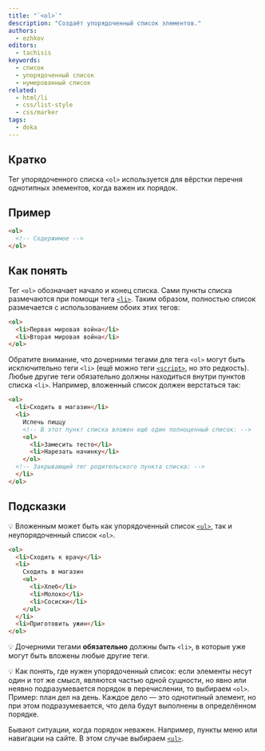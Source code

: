```yaml
---
title: "`<ol>`"
description: "Создаёт упорядоченный список элементов."
authors:
  - ezhkov
editors:
  - tachisis
keywords:
  - список
  - упорядоченный список
  - нумерованный список
related:
  - html/li
  - css/list-style
  - css/marker
tags:
  - doka
---
```


## Кратко

Тег упорядоченного списка `<ol>` используется для вёрстки перечня однотипных элементов, когда важен их порядок.

## Пример

```html
<ol>
  <!-- Содержимое -->
</ol>
```

## Как понять

Тег `<ol>` обозначает начало и конец списка. Сами пункты списка размечаются при помощи тега [`<li>`](/html/li/). Таким образом, полностью список размечается с использованием обоих этих тегов:

```html
<ol>
  <li>Первая мировая война</li>
  <li>Вторая мировая война</li>
</ol>
```

Обратите внимание, что дочерними тегами для тега `<ol>` могут быть исключительно теги `<li>` (ещё можно теги [`<script>`](/html/script/), но это редкость). Любые другие теги обязательно должны находиться внутри пунктов списка `<li>`. Например, вложенный список должен верстаться так:

```html
<ol>
  <li>Сходить в магазин</li>
  <li>
    Испечь пиццу
    <!-- В этот пункт списка вложен ещё один полноценный список: -->
    <ol>
      <li>Замесить тесто</li>
      <li>Нарезать начинку</li>
    </ol>
  <!-- Закрывающий тег родительского пункта списка: -->
  </li>
</ol>
```

## Подсказки

💡 Вложенным может быть как упорядоченный список [`<ul>`](/html/ul/), так и неупорядоченный список `<ol>`.

```html
<ol>
  <li>Сходить к врачу</li>
  <li>
    Сходить в магазин
    <ul>
      <li>Хлеб</li>
      <li>Молоко</li>
      <li>Сосиски</li>
    </ul>
  </li>
  <li>Приготовить ужин</li>
</ol>
```

💡 Дочерними тегами **обязательно** должны быть `<li>`, в которые уже могут быть вложены любые другие теги.

💡 Как понять, где нужен упорядоченный список: если элементы несут один и тот же смысл, являются частью одной сущности, но явно или неявно подразумевается порядок в перечислении, то выбираем `<ol>`. Пример: план дел на день. Каждое дело — это однотипный элемент, но при этом подразумевается, что дела будут выполнены в определённом порядке.

Бывают ситуации, когда порядок неважен. Например, пункты меню или навигации на сайте. В этом случае выбираем [`<ul>`](/html/ul/).
